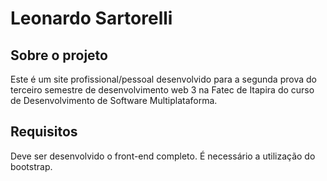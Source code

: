 # Leonardo Sartorelli

## Sobre o projeto

Este é um site profissional/pessoal desenvolvido para a segunda prova do terceiro semestre de desenvolvimento web 3 na Fatec de Itapira do curso de Desenvolvimento de Software Multiplataforma. 

## Requisitos 

Deve ser desenvolvido o front-end completo. 
É necessário a utilização do bootstrap. 
